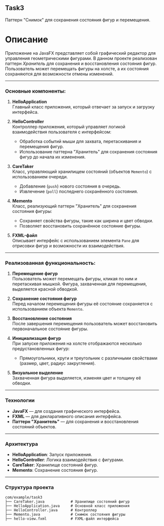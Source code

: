 ## Task3
Паттерн "Снимок" для сохранения состояния фигур и перемещения.

# Описание

Приложение на JavaFX представляет собой графический редактор для управления геометрическими фигурами. В данном проекте реализован паттерн *Хранитель* для сохранения и восстановления состояния фигур. Пользователь может перемещать фигуры на холсте, а их состояния сохраняются для возможности отмены изменений.

---

### Основные компоненты:

1. **HelloApplication**  
   Главный класс приложения, который отвечает за запуск и загрузку интерфейса.

2. **HelloController**  
   Контроллер приложения, который управляет логикой взаимодействия пользователя с интерфейсом:
    - Обработка событий мыши для захвата, перетаскивания и перемещения фигур.
    - Использование паттерна "Хранитель" для сохранения состояния фигур до начала их изменения.

3. **CareTaker**  
   Класс, управляющий хранилищем состояний (объектов `Memento`) с использованием очереди.
    - Добавление (`push`) нового состояния в очередь.
    - Извлечение (`poll`) последнего сохранённого состояния.

4. **Memento**  
   Класс, реализующий паттерн "Хранитель" для сохранения состояния фигуры:
    - Сохраняет свойства фигуры, такие как ширина и цвет обводки.
    - Позволяет восстановить сохранённое состояние фигуры.

5. **FXML-файл**  
   Описывает интерфейс с использованием элемента `Pane` для отрисовки фигур и возможности их взаимодействия.

---

### Реализованная функциональность:

1. **Перемещение фигур**  
   Пользователь может перемещать фигуры, кликая по ним и перетаскивая мышкой. Фигура, захваченная для перемещения, выделяется красной обводкой.

2. **Сохранение состояния фигур**  
   Перед началом перемещения фигуры её состояние сохраняется с использованием объекта `Memento`.

3. **Восстановление состояния**  
   После завершения перемещения пользователь может восстановить первоначальное состояние фигуры.

4. **Инициализация фигур**  
   При запуске приложения на холсте отображаются несколько предустановленных фигур:
    - Прямоугольники, круги и треугольник с различными свойствами (размер, цвет, радиус закругления).

5. **Визуальное выделение**  
   Захваченная фигура выделяется, изменяя цвет и толщину её обводки.

---

### Технологии

- **JavaFX** — для создания графического интерфейса.
- **FXML** — для декларативного описания интерфейса.
- **Паттерн "Хранитель"** — для сохранения и восстановления состояний объектов.

---

### Архитектура

- **HelloApplication**: Запуск приложения.
- **HelloController**: Логика взаимодействия с фигурами.
- **CareTaker**: Хранилище состояний фигур.
- **Memento**: Сохранение состояния фигур.

---

### Структура проекта

```plaintext
com/example/task3
├── CareTaker.java            # Хранилище состояний фигур
├── HelloApplication.java     # Основной класс приложения
├── HelloController.java      # Контроллер
├── Memento.java              # Снимок состояния фигуры
├── hello-view.fxml           # FXML-файл интерфейса
